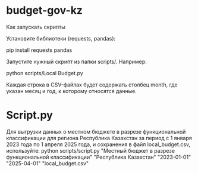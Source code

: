 # budget-gov-kz
Как запускать скрипты

Установите библиотеки (requests, pandas):

pip install requests pandas

Запустите нужный скрипт из папки scripts/. Например:

python scripts/Local Budget.py

Каждая строка в CSV-файлах будет содержать столбец month, где указан месяц и год, к которому относятся данные.
# Script.py
Для выгрузки данных о местном бюджете в разрезе функциональной классификации для региона Республика Казахстан за период с 1 января 2023 года по 1 апреля 2025 года, и сохранения в файл local_budget.csv, используйте:
python scripts/script.py "Местный бюджет в разрезе функциональной классификации" "Республика Казахстан" "2023-01-01" "2025-04-01" "local_budget.csv"

